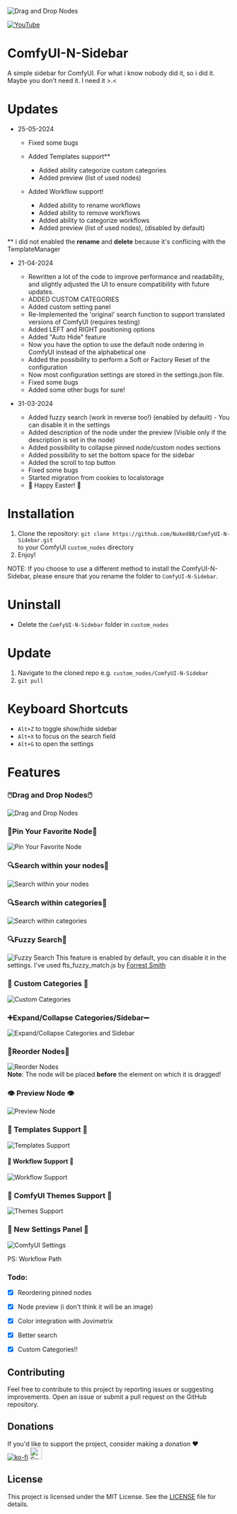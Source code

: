 
![Drag and Drop Nodes](./images/header.png)



[![YouTube](./images/YouTube.svg)](https://www.youtube.com/channel/UCnu819ZX2xiusPpbQ4KzSmA)

# ComfyUI-N-Sidebar
A simple sidebar for ComfyUI.
For what i know nobody did it, so i did it.
Maybe you don't need it. I need it >.< 

# Updates
- 25-05-2024
  - Fixed some bugs
  - Added Templates support**
    - Added ability categorize custom categories
    - Added preview (list of used nodes)
    
  - Added Workflow support!
    - Added ability to rename workflows
    - Added ability to remove workflows
    - Added ability to categorize workflows
    - Added preview (list of used nodes), (disabled by default)

** i did not enabled the **rename** and **delete** because it's conflicing with the TemplateManager


- 21-04-2024
  - Rewritten a lot of the code to improve performance and readability, and slightly adjusted the UI to ensure compatibility with future updates.
  - ADDED CUSTOM CATEGORIES
  - Added custom setting panel
  - Re-Implemented the 'original' search function to support translated versions of ComfyUI (requires testing)
  - Added LEFT and RIGHT positioning options
  - Added "Auto Hide" feature
  - Now you have the option to use the default node ordering in ComfyUI instead of the alphabetical one
  - Added the possibility to perform a Soft or Factory Reset of the configuration
  - Now most configuration settings are stored in the settings.json file.
  - Fixed some bugs
  - Added some other bugs for sure!

- 31-03-2024 
  - Added fuzzy search (work in reverse too!) (enabled by default) -  You can disable it in the settings
  - Added description of the node under the preview (Visible only if the description is set in the node)
  - Added possibility to collapse pinned node/custom nodes sections
  - Added possibility to set the bottom space for the sidebar
  - Added the scroll to top button
  - Fixed some bugs
  - Started migration from cookies to localstorage
  - 🐰 Happy Easter! 🐰

# Installation

1. Clone the repository:
`git clone https://github.com/Nuked88/ComfyUI-N-Sidebar.git`  
to your ComfyUI `custom_nodes` directory
2. Enjoy!

NOTE: If you choose to use a different method to install the ComfyUI-N-Sidebar, please ensure that you rename the folder to `ComfyUI-N-Sidebar`.

# Uninstall
  - Delete the `ComfyUI-N-Sidebar` folder in `custom_nodes`


# Update
1. Navigate to the cloned repo e.g. `custom_nodes/ComfyUI-N-Sidebar`
2. `git pull`

# Keyboard Shortcuts

- `Alt+Z` to toggle show/hide sidebar
- `Alt+X` to focus on the search field
- `Alt+G` to open the settings

# Features

### 🖱️Drag and Drop Nodes🖱️
![Drag and Drop Nodes](./images/dd.gif)


### 📌Pin Your Favorite Node📌
![Pin Your Favorite Node](./images/pin.gif)

### 🔍Search within your nodes📄
![Search within your nodes](./images/search_nodes.gif)

### 🔍Search within categories📂
![Search within categories](./images/search_categories.gif)

### 🔍Fuzzy Search🔄
![Fuzzy Search](./images/fuzzysearch.gif)
This feature is enabled by default, you can disable it in the settings. I've used fts_fuzzy_match.js by [Forrest Smith](https://github.com/forrestthewoods/lib_fts)

### 🎨 Custom Categories 📂
![Custom Categories](./images/custom_categories.gif)


### ➕Expand/Collapse Categories/Sidebar➖
![Expand/Collapse Categories and Sidebar](./images/expand_collapse.gif)

### 🔁Reorder Nodes🔁
![Reorder Nodes](./images/pin_reorder.gif)
<br>
**Note**: The node will be placed **before** the element on which it is dragged!

### 👁 Preview Node 👁
![Preview Node](./images/preview.gif)

### 📄 Templates Support 📄
![Templates Support](./images/templates.gif)

#### 📄 Workflow Support 📄
![Workflow Support](./images/workflows.gif)

### 🎨 ComfyUI Themes Support 🎨
![Themes Support ](./images/theme.gif)

### 🎨 New Settings Panel 🎨
![ComfyUI Settings](./images/settings.png)

PS: Workflow Path 




### Todo:
- [x] Reordering pinned nodes
- [x] Node preview (i don't think it will be an image)
- [x] Color integration with Jovimetrix
- [x] Better search
- [x] Custom Categories!!



## Contributing

Feel free to contribute to this project by reporting issues or suggesting improvements. Open an issue or submit a pull request on the GitHub repository.

## Donations

If you'd like to support the project, consider making a donation ❤️
<br>
[![ko-fi](https://ko-fi.com/img/githubbutton_sm.svg)](https://ko-fi.com/C0C0AJECJ) 
<a href="https://patreon.com/DreamingAIChannel"><img src="./images/patreon_badge.png" alt="Support me on Patreon" height="27" /></a>

## License

This project is licensed under the MIT License. See the [LICENSE](LICENSE) file for details.

